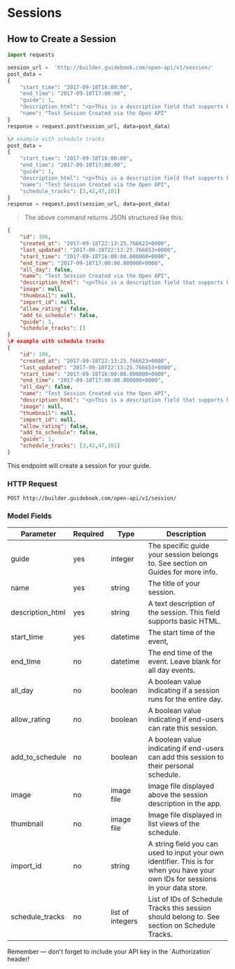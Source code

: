 # Sessions

## How to Create a Session


```python
import requests

session_url =  'http://builder.guidebook.com/open-api/v1/session/'
post_data =
{
	"start_time": "2017-09-18T16:00:00",
	"end_time": "2017-09-18T17:00:00",
	"guide": 1,
	"description_html": "<p>This is a description field that supports basic HTML</p>",
	"name": "Test Session Created via the Open API"
}
response = request.post(session_url, data=post_data)

\# example with schedule tracks
post_data =
{
	"start_time": "2017-09-18T16:00:00",
	"end_time": "2017-09-18T17:00:00",
	"guide": 1,
	"description_html": "<p>This is a description field that supports basic HTML</p>",
	"name": "Test Session Created via the Open API",
	"schedule_tracks": [3,42,47,101]
}
response = request.post(session_url, data=post_data)

```

> The above command returns JSON structured like this:

```json
{
	"id": 106,
	"created_at": "2017-09-18T22:13:25.766623+0000",
	"last_updated": "2017-09-18T22:13:25.766653+0000",
	"start_time": "2017-09-18T16:00:00.000000+0000",
	"end_time": "2017-09-18T17:00:00.000000+0000",
	"all_day": false,
	"name": "Test Session Created via the Open API",
	"description_html": "<p>This is a description field that supports basic HTML</p>",
	"image": null,
	"thumbnail": null,
	"import_id": null,
	"allow_rating": false,
	"add_to_schedule": false,
	"guide": 1,
	"schedule_tracks": []
}
\# example with schedule tracks
{
	"id": 106,
	"created_at": "2017-09-18T22:13:25.766623+0000",
	"last_updated": "2017-09-18T22:13:25.766653+0000",
	"start_time": "2017-09-18T16:00:00.000000+0000",
	"end_time": "2017-09-18T17:00:00.000000+0000",
	"all_day": false,
	"name": "Test Session Created via the Open API",
	"description_html": "<p>This is a description field that supports basic HTML</p>",
	"image": null,
	"thumbnail": null,
	"import_id": null,
	"allow_rating": false,
	"add_to_schedule": false,
	"guide": 1,
	"schedule_tracks": [3,42,47,101]
}
```


This endpoint will create a session for your guide.

### HTTP Request

`POST http://builder.guidebook.com/open-api/v1/session/`

### Model Fields

Parameter       | Required  | Type    | Description
---------       | --------  | ------- | -----------
guide           | yes | integer  | The specific guide your session belongs to.  See section on Guides for more info.
name            | yes | string   | The title of your session.
description_html| yes | string   | A text description of the session. This field supports basic HTML.
start_time      | yes | datetime | The start time of the event,
end_time        | no  | datetime | The end time of the event.  Leave blank for all day events.
all_day         | no  | boolean  | A boolean value indicating if a session runs for the entire day.
allow_rating    | no  | boolean  | A boolean value indicating if end-users can rate this session.
add_to_schedule | no  | boolean  | A boolean value indicating if end-users can add this session to their personal schedule.
image           | no  | image file | Image file displayed above the session description in the app.
thumbnail       | no  | image file | Image file displayed in list views of the schedule.
import_id       | no  | string     | A string field you can used to input your own identifier.  This is for when you have your own IDs for sessions in your data store.
schedule_tracks | no  | list of integers | List of IDs of Schedule Tracks this session should belong to.  See section on Schedule Tracks.


<aside class="success">
Remember — don't forget to include your API key in the `Authorization` header!
</aside>
